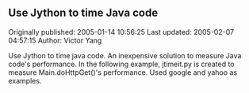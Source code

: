 ## Use Jython to time Java code 
Originally published: 2005-01-14 10:56:25 
Last updated: 2005-02-07 04:57:15 
Author: Victor Yang 
 
Use Jython to time java code. An inexpensive solution to measure Java code's performance. In the following example, jtimeit.py is created to measure Main.doHttpGet()'s performance. Used google and yahoo as examples.